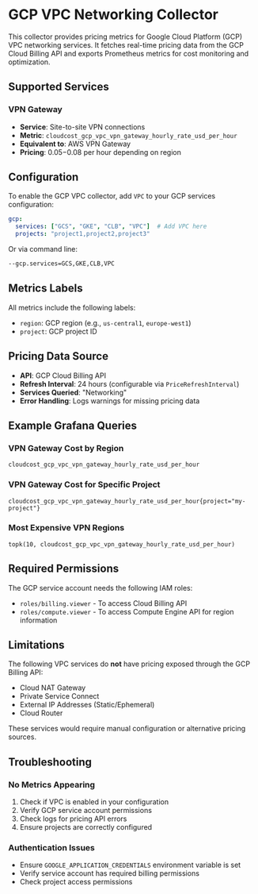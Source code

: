 # GCP VPC Networking Collector

This collector provides pricing metrics for Google Cloud Platform (GCP) VPC networking services. It fetches real-time pricing data from the GCP Cloud Billing API and exports Prometheus metrics for cost monitoring and optimization.

## Supported Services

### VPN Gateway
- **Service**: Site-to-site VPN connections
- **Metric**: `cloudcost_gcp_vpc_vpn_gateway_hourly_rate_usd_per_hour`
- **Equivalent to**: AWS VPN Gateway
- **Pricing**: $0.05-$0.08 per hour depending on region

## Configuration

To enable the GCP VPC collector, add `VPC` to your GCP services configuration:

```yaml
gcp:
  services: ["GCS", "GKE", "CLB", "VPC"]  # Add VPC here
  projects: "project1,project2,project3"
```

Or via command line:
```bash
--gcp.services=GCS,GKE,CLB,VPC
```

## Metrics Labels

All metrics include the following labels:
- `region`: GCP region (e.g., `us-central1`, `europe-west1`)
- `project`: GCP project ID

## Pricing Data Source

- **API**: GCP Cloud Billing API
- **Refresh Interval**: 24 hours (configurable via `PriceRefreshInterval`)
- **Services Queried**: "Networking"
- **Error Handling**: Logs warnings for missing pricing data

## Example Grafana Queries

### VPN Gateway Cost by Region
```promql
cloudcost_gcp_vpc_vpn_gateway_hourly_rate_usd_per_hour
```

### VPN Gateway Cost for Specific Project
```promql
cloudcost_gcp_vpc_vpn_gateway_hourly_rate_usd_per_hour{project="my-project"}
```

### Most Expensive VPN Regions
```promql
topk(10, cloudcost_gcp_vpc_vpn_gateway_hourly_rate_usd_per_hour)
```

## Required Permissions

The GCP service account needs the following IAM roles:
- `roles/billing.viewer` - To access Cloud Billing API
- `roles/compute.viewer` - To access Compute Engine API for region information

## Limitations

The following VPC services do **not** have pricing exposed through the GCP Billing API:
- Cloud NAT Gateway
- Private Service Connect
- External IP Addresses (Static/Ephemeral)
- Cloud Router

These services would require manual configuration or alternative pricing sources.

## Troubleshooting

### No Metrics Appearing
1. Check if VPC is enabled in your configuration
2. Verify GCP service account permissions
3. Check logs for pricing API errors
4. Ensure projects are correctly configured

### Authentication Issues
- Ensure `GOOGLE_APPLICATION_CREDENTIALS` environment variable is set
- Verify service account has required billing permissions
- Check project access permissions

